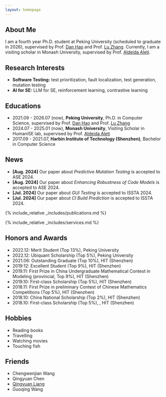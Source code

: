 ```yaml
---
layout: homepage
---
```


## About Me

I am a fourth year Ph.D. student at Peking University (scheduled to graduate in 2026), supervised by Prof. [Dan Hao](https://scholar.google.com/citations?user=34W2ZrMAAAAJ&hl=zh-CN) and Prof. [Lu Zhang](https://scholar.google.com/citations?hl=zh-CN&user=JUnz2VcAAAAJ). Currently, I am a visiting scholar in Monash University, supervised by Prof. [Aldeida Aleti](https://users.monash.edu.au/~aldeidaa/).


## Research Interests

- **Software Testing:** test prioritization, fault localization, test generation, mutation testing
- **AI for SE:** LLM for SE, reinforcement learning, contrastive learning

## Educations
- 2021.09 - 2026.07 (now), **Peking University**, Ph.D. in Computer Science, supervised by Prof. [Dan Hao](https://scholar.google.com/citations?user=34W2ZrMAAAAJ&hl=zh-CN) and Prof. [Lu Zhang](https://scholar.google.com/citations?hl=zh-CN&user=JUnz2VcAAAAJ)
- 2024.07 - 2025.01 (now), **Monash University**, Visiting Scholar in HumaniSE lab, supervised by Prof. [Aldeida Aleti](https://users.monash.edu.au/~aldeidaa/)
- 2017.09 - 2021.07, **Harbin Institute of Technology (Shenzhen)**, Bachelor in Computer Science

## News

- **[Aug. 2024]** Our paper about *Predictive Mutation Testing* is accepted to ASE 2024.
- **[Aug. 2024]** Our paper about *Enhancing Robustness of Code Models* is accepted to ASE 2024.
- **[Jul. 2024]** Our paper about *GUI Testing* is accepted to ISSTA 2024.
- **[Jul. 2024]** Our paper about *CI Build Prediction* is accepted to ISSTA 2024.

{% include_relative _includes/publications.md %}

{% include_relative _includes/services.md %}

## Honors and Awards
- 2022.12: Merit Student (Top 13%), Peking University
- 2022.12: Ubiquant Scholarship (Top 5%), Peking University
- 2021.06: Outstanding Graduate (Top 10%), HIT (Shenzhen)
- 2019:12: Excellent Student (Top 9%), HIT (Shenzhen)
- 2019.11: First Prize in China Undergraduate Mathematical Contest in Modeling (provincial, Top 9%), HIT (Shenzhen)
- 2019.10: First-class Scholarship (Top 5%), HIT (Shenzhen)
- 2018.11: First Prize in preliminary Contest of Chinese Mathematics Competitions (Top 5%), HIT (Shenzhen)
- 2018.10: China National Scholarship (Top 2%), HIT (Shenzhen)
- 2018.10: First-class Scholarship (Top 5%), , HIT (Shenzhen)

## Hobbies
- Reading books
- Travelling
- Watching movies
- Touching fish

## Friends
- Chengwenjian Wang
- Qingyuan Chen
- [Qingyuan Liang](https://liangqingyuan.github.io/)
- Guoqing Wang
